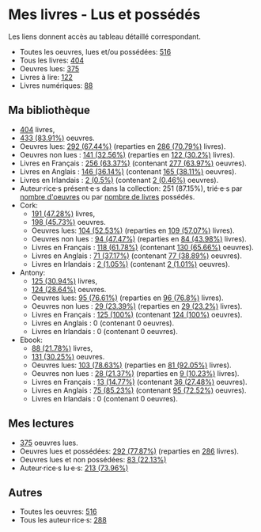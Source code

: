 # Mes livres - Lus et possédés

Les liens donnent accès au tableau détaillé correspondant.

- Toutes les oeuvres, lues et/ou possédées: [516](Lists/all_w.md)
- Tous les livres: [404](Lists/all_b.md)
- Oeuvres lues: [375](Lists/read_w.md)
- Livres à lire: [122](Lists/unread_owned_b.md)
- Livres numériques: [88](Lists/owned_ebook_b.md)

## Ma bibliothèque

- [404](Lists/owned_b.md) livres,
- [433 (83.91%)](Lists/owned_w.md) oeuvres.
- Oeuvres lues: [292 (67.44%)](Lists/read_owned_w.md) (reparties en [286 (70.79%)](Lists/read_owned_b.md) livres).
- Oeuvres non lues : [141 (32.56%)](Lists/unread_owned_w.md) (reparties en [122 (30.2%)](Lists/unread_owned_b.md) livres).
- Livres en Français : [256 (63.37%)](Lists/owned_fr_b.md) (contenant [277 (63.97%)](Lists/owned_fr_w.md) oeuvres).
- Livres en Anglais : [146 (36.14%)](Lists/owned_en_b.md) (contenant [165 (38.11%)](Lists/owned_en_w.md) oeuvres).
- Livres en Irlandais : [2 (0.5%)](Lists/owned_ga_b.md) (contenant [2 (0.46%)](Lists/owned_ga_w.md) oeuvres).
- Auteur·rice·s présent·e·s dans la collection: 251 (87.15%), trié·e·s par [nombre d'oeuvres](Lists/owned_w_a.md) ou par [nombre de livres](Lists/owned_b_a.md) possédés.
- Cork:
    - [191 (47.28%)](Lists/owned_cork_b.md) livres,
    - [198 (45.73%)](Lists/owned_cork_w.md) oeuvres.
    - Oeuvres lues: [104 (52.53%)](Lists/read_owned_cork_w.md) (reparties en [109 (57.07%)](Lists/read_owned_cork_b.md) livres).
    - Oeuvres non lues : [94 (47.47%)](Lists/unread_owned_cork_w.md) (reparties en [84 (43.98%)](Lists/unread_owned_cork_b.md) livres).
    - Livres en Français : [118 (61.78%)](Lists/owned_fr_cork_b.md) (contenant [130 (65.66%)](Lists/owned_fr_cork_w.md) oeuvres).
    - Livres en Anglais : [71 (37.17%)](Lists/owned_en_cork_b.md) (contenant [77 (38.89%)](Lists/owned_en_cork_w.md) oeuvres).
    - Livres en Irlandais : [2 (1.05%)](Lists/owned_ga_cork_b.md) (contenant [2 (1.01%)](Lists/owned_ga_cork_w.md) oeuvres).
- Antony:
    - [125 (30.94%)](Lists/owned_antony_b.md) livres,
    - [124 (28.64%)](Lists/owned_antony_w.md) oeuvres.
    - Oeuvres lues: [95 (76.61%)](Lists/read_owned_antony_w.md) (reparties en [96 (76.8%)](Lists/read_owned_antony_b.md) livres).
    - Oeuvres non lues : [29 (23.39%)](Lists/unread_owned_antony_w.md) (reparties en [29 (23.2%)](Lists/unread_owned_antony_b.md) livres).
    - Livres en Français : [125 (100%)](Lists/owned_fr_antony_b.md) (contenant [124 (100%)](Lists/owned_fr_antony_w.md) oeuvres).
    - Livres en Anglais : 0 (contenant 0 oeuvres).
    - Livres en Irlandais : 0 (contenant 0 oeuvres).
- Ebook:
    - [88 (21.78%)](Lists/owned_ebook_b.md) livres,
    - [131 (30.25%)](Lists/owned_ebook_w.md) oeuvres.
    - Oeuvres lues: [103 (78.63%)](Lists/read_owned_ebook_w.md) (reparties en [81 (92.05%)](Lists/read_owned_ebook_b.md) livres).
    - Oeuvres non lues : [28 (21.37%)](Lists/unread_owned_ebook_w.md) (reparties en [9 (10.23%)](Lists/unread_owned_ebook_b.md) livres).
    - Livres en Français : [13 (14.77%)](Lists/owned_fr_ebook_b.md) (contenant [36 (27.48%)](Lists/owned_fr_ebook_w.md) oeuvres).
    - Livres en Anglais : [75 (85.23%)](Lists/owned_en_ebook_b.md) (contenant [95 (72.52%)](Lists/owned_en_ebook_w.md) oeuvres).
    - Livres en Irlandais : 0 (contenant 0 oeuvres).

## Mes lectures

- [375](Lists/read_w.md) oeuvres lues.
- Oeuvres lues et possédées: [292 (77.87%)](Lists/read_owned_w.md) (reparties en [286](Lists/read_owned_b.md) livres).
- Oeuvres lues et non possédées: [83 (22.13%)](Lists/read_not_owned_w.md)
- Auteur·rice·s lu·e·s: [213 (73.96%)](Lists/read_a.md)

## Autres

- Toutes les oeuvres: [516](Lists/all_w.md)
- Tous les auteur·rice·s: [288](Lists/all_a.md)